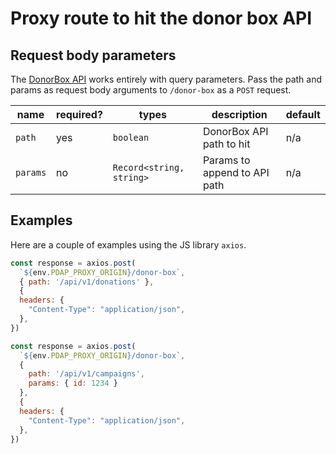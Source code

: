 # Proxy route to hit the donor box API

## Request body parameters

The [DonorBox API](https://github.com/donorbox/donorbox-api) works entirely with query parameters.
Pass the path and params as request body arguments to `/donor-box` as a `POST` request.

| name     | required? | types                    | description                  | default |
| -------- | --------- | ------------------------ | ---------------------------- | ------- |
| `path`   | yes       | `boolean`                | DonorBox API path to hit     | n/a     |
| `params` | no        | `Record<string, string>` | Params to append to API path | n/a     |


## Examples
Here are a couple of examples using the JS library `axios`.

```js
const response = axios.post(
  `${env.PDAP_PROXY_ORIGIN}/donor-box`, 
  { path: '/api/v1/donations' }, 
  {
  headers: {
    "Content-Type": "application/json",
  },
})
```

```js
const response = axios.post(
  `${env.PDAP_PROXY_ORIGIN}/donor-box`, 
  { 
    path: '/api/v1/campaigns', 
    params: { id: 1234 } 
  }, 
  {
  headers: {
    "Content-Type": "application/json",
  },
})
```